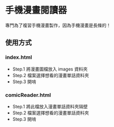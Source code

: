 # 手機漫畫閱讀器

專門為了複習手機漫畫製作，因為手機漫畫是長條的！

## 使用方式
### index.html
* Step.1 將漫畫圖檔放入 images 資料夾
* Step.2 檔案選擇想看的漫畫單話資料夾
* Step.3 開啃

### comicReader.html
* Step.1 將此檔放入漫畫單話資料夾隔壁
* Step.2 檔案選擇想看的漫畫單話資料夾
* Step.3 開啃
